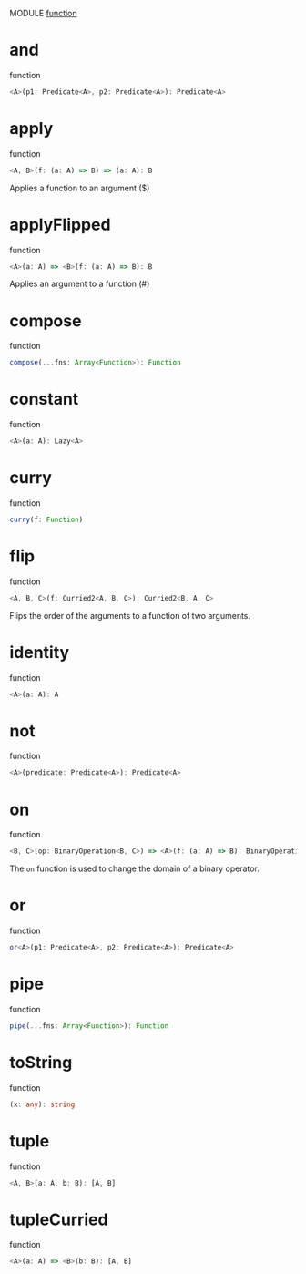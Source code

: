 MODULE [function](https://github.com/gcanti/fp-ts/blob/master/src/function.ts)
# and
function
```ts
<A>(p1: Predicate<A>, p2: Predicate<A>): Predicate<A>
```

# apply
function
```ts
<A, B>(f: (a: A) => B) => (a: A): B
```
Applies a function to an argument ($)

# applyFlipped
function
```ts
<A>(a: A) => <B>(f: (a: A) => B): B
```
Applies an argument to a function (#)

# compose
function
```ts
compose(...fns: Array<Function>): Function 
```

# constant
function
```ts
<A>(a: A): Lazy<A>
```

# curry
function
```ts
curry(f: Function) 
```

# flip
function
```ts
<A, B, C>(f: Curried2<A, B, C>): Curried2<B, A, C>
```
Flips the order of the arguments to a function of two arguments.

# identity
function
```ts
<A>(a: A): A
```

# not
function
```ts
<A>(predicate: Predicate<A>): Predicate<A>
```

# on
function
```ts
<B, C>(op: BinaryOperation<B, C>) => <A>(f: (a: A) => B): BinaryOperation<A, C>
```
The `on` function is used to change the domain of a binary operator.

# or
function
```ts
or<A>(p1: Predicate<A>, p2: Predicate<A>): Predicate<A> 
```

# pipe
function
```ts
pipe(...fns: Array<Function>): Function 
```

# toString
function
```ts
(x: any): string
```

# tuple
function
```ts
<A, B>(a: A, b: B): [A, B]
```

# tupleCurried
function
```ts
<A>(a: A) => <B>(b: B): [A, B]
```